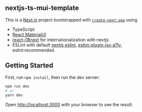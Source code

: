 ## nextjs-ts-mui-template

This is a [Next.js](https://nextjs.org/) project bootstrapped with
[`create-next-app`](https://github.com/vercel/next.js/tree/canary/packages/create-next-app) using

- TypeScript
- [React MaterialUI](https://mui.com/)
- [react-i18next](https://github.com/i18next/react-i18next) for internationalization with nextjs
- ESLint with default [nextjs eslint](https://nextjs.org/docs/basic-features/eslint),
  [eslint-plugin-jsx-a11y](https://www.npmjs.com/package/eslint-plugin-jsx-a11y), eslint:recommended.

## Getting Started

First, run `npm install`, then run the dev server:

```bash
npm run dev
# or
yarn dev
```

Open [http://localhost:3000](http://localhost:3000) with your browser to see the result.
